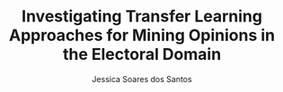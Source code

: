 ---
paperId: 80
author: Jessica Soares dos Santos
publicationauthor: Soares dos Santos, J.
title: Investigating Transfer Learning Approaches for Mining Opinions in the Electoral Domain
pdf: Poster_Soares_Jessica.pdf
poster: --
alt: --
type: Poster
topic: FAT
link: https://research.latinxinai.org/papers/neurips/2019/pdf/Poster_Soares_Jessica.pdf
conference: neurips
year: 2019
tags: neurips-2019
location: Vancouver, Canada
---